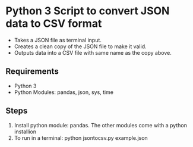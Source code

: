 # Python 3 Script to convert JSON data to CSV format* Takes a JSON file as terminal input.* Creates a clean copy of the JSON file to make it valid.* Outputs data into a CSV file with same name as the copy above.## Requirements* Python 3* Python Modules: pandas, json, sys, time## Steps1. Install python module: pandas. The other modules come with a python installion2. To run in a terminal: python jsontocsv.py example.json